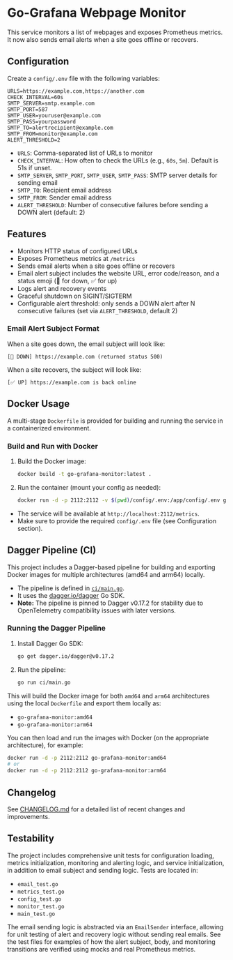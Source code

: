 # Go-Grafana Webpage Monitor

This service monitors a list of webpages and exposes Prometheus metrics. It now also sends email alerts when a site goes offline or recovers.

## Configuration

Create a `config/.env` file with the following variables:

```
URLS=https://example.com,https://another.com
CHECK_INTERVAL=60s
SMTP_SERVER=smtp.example.com
SMTP_PORT=587
SMTP_USER=youruser@example.com
SMTP_PASS=yourpassword
SMTP_TO=alertrecipient@example.com
SMTP_FROM=monitor@example.com
ALERT_THRESHOLD=2
```

- `URLS`: Comma-separated list of URLs to monitor
- `CHECK_INTERVAL`: How often to check the URLs (e.g., `60s`, `5m`). Default is 51s if unset.
- `SMTP_SERVER`, `SMTP_PORT`, `SMTP_USER`, `SMTP_PASS`: SMTP server details for sending email
- `SMTP_TO`: Recipient email address
- `SMTP_FROM`: Sender email address
- `ALERT_THRESHOLD`: Number of consecutive failures before sending a DOWN alert (default: 2)

## Features

- Monitors HTTP status of configured URLs
- Exposes Prometheus metrics at `/metrics`
- Sends email alerts when a site goes offline or recovers
- Email alert subject includes the website URL, error code/reason, and a status emoji (🚨 for down, ✅ for up)
- Logs alert and recovery events
- Graceful shutdown on SIGINT/SIGTERM
- Configurable alert threshold: only sends a DOWN alert after N consecutive failures (set via `ALERT_THRESHOLD`, default 2)

### Email Alert Subject Format

When a site goes down, the email subject will look like:

```
[🚨 DOWN] https://example.com (returned status 500)
```

When a site recovers, the subject will look like:

```
[✅ UP] https://example.com is back online
```

## Docker Usage

A multi-stage `Dockerfile` is provided for building and running the service in a containerized environment.

### Build and Run with Docker

1. Build the Docker image:
   ```sh
   docker build -t go-grafana-monitor:latest .
   ```
2. Run the container (mount your config as needed):
   ```sh
   docker run -d -p 2112:2112 -v $(pwd)/config/.env:/app/config/.env go-grafana-monitor:latest
   ```

- The service will be available at `http://localhost:2112/metrics`.
- Make sure to provide the required `config/.env` file (see Configuration section).

## Dagger Pipeline (CI)

This project includes a Dagger-based pipeline for building and exporting Docker images for multiple architectures (amd64 and arm64) locally.

- The pipeline is defined in [`ci/main.go`](ci/main.go).
- It uses the [dagger.io/dagger](https://dagger.io/) Go SDK.
- **Note:** The pipeline is pinned to Dagger v0.17.2 for stability due to OpenTelemetry compatibility issues with later versions.

### Running the Dagger Pipeline

1. Install Dagger Go SDK:
   ```sh
   go get dagger.io/dagger@v0.17.2
   ```
2. Run the pipeline:
   ```sh
   go run ci/main.go
   ```

This will build the Docker image for both `amd64` and `arm64` architectures using the local `Dockerfile` and export them locally as:
- `go-grafana-monitor:amd64`
- `go-grafana-monitor:arm64`

You can then load and run the images with Docker (on the appropriate architecture), for example:
```sh
docker run -d -p 2112:2112 go-grafana-monitor:amd64
# or
docker run -d -p 2112:2112 go-grafana-monitor:arm64
```

## Changelog

See [CHANGELOG.md](CHANGELOG.md) for a detailed list of recent changes and improvements.

## Testability

The project includes comprehensive unit tests for configuration loading, metrics initialization, monitoring and alerting logic, and service initialization, in addition to email subject and sending logic. Tests are located in:
- `email_test.go`
- `metrics_test.go`
- `config_test.go`
- `monitor_test.go`
- `main_test.go`

The email sending logic is abstracted via an `EmailSender` interface, allowing for unit testing of alert and recovery logic without sending real emails. See the test files for examples of how the alert subject, body, and monitoring transitions are verified using mocks and real Prometheus metrics.
